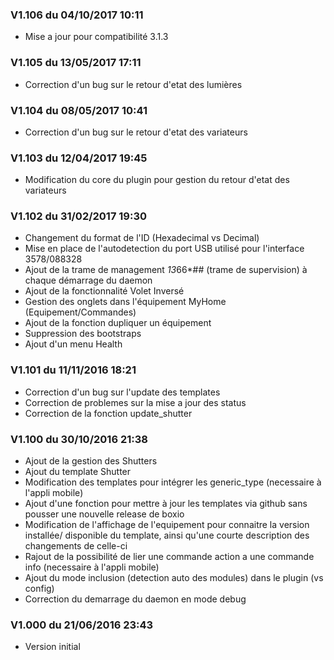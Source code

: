 ### V1.106 du 04/10/2017 10:11
-   Mise a jour pour compatibilité 3.1.3

### V1.105 du 13/05/2017 17:11
-   Correction d'un bug sur le retour d'etat des lumières

### V1.104 du 08/05/2017 10:41
-   Correction d'un bug sur le retour d'etat des variateurs

### V1.103 du 12/04/2017 19:45
-   Modification du core du plugin pour gestion du retour d'etat des variateurs

### V1.102 du 31/02/2017 19:30
-   Changement du format de l'ID (Hexadecimal vs Decimal)
-   Mise en place de l'autodetection du port USB utilisé pour l'interface 3578/088328
-   Ajout de la trame de management *13*66*## (trame de supervision) à chaque démarrage du daemon 
-   Ajout de la fonctionnalité Volet Inversé
-   Gestion des onglets dans l'équipement MyHome (Equipement/Commandes)
-   Ajout de la fonction dupliquer un équipement
-   Suppression des bootstraps
-   Ajout d'un menu Health

### V1.101 du 11/11/2016 18:21
-   Correction d'un bug sur l'update des templates
-   Correction de problemes sur la mise a jour des status
-   Correction de la fonction update_shutter

### V1.100 du 30/10/2016 21:38
-   Ajout de la gestion des Shutters
-   Ajout du template Shutter
-   Modification des templates pour intégrer les generic_type (necessaire à l'appli 
mobile)
-   Ajout d'une fonction pour mettre à jour les templates via github sans pousser une 
nouvelle release de boxio
-   Modification de l'affichage de l'equipement pour connaitre la version installée/
disponible du template, ainsi qu'une courte description des changements de celle-ci
-   Rajout de la possibilité de lier une commande action a une commande info (necessaire 
à l'appli mobile)
-   Ajout du mode inclusion (detection auto des modules) dans le plugin (vs config)
-   Correction du demarrage du daemon en mode debug

### V1.000 du 21/06/2016 23:43
-   Version initial